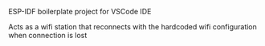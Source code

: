 ESP-IDF boilerplate project for VSCode IDE

Acts as a wifi station that reconnects with the hardcoded wifi configuration when connection is lost